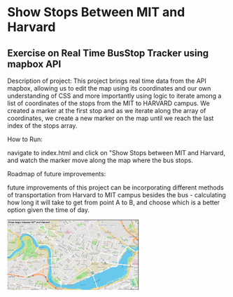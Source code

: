 # Show Stops Between MIT and Harvard
## Exercise on Real Time BusStop Tracker using mapbox API

Description of project:
This project brings real time data from the API mapbox, allowing us to edit the map using its coordinates and our own understanding of CSS and more importantly using logic to iterate among a list of coordinates of the stops from the MIT to HARVARD campus. We created a marker at the first stop and as we iterate along the array of coordinates, we create a new marker on the map until we reach the last index of the stops array.

How to Run:

navigate to index.html and click on "Show Stops between MIT and Harvard, and watch the marker move along the map where the bus stops. 


Roadmap of future improvements:

future improvements of this project can be incorporating different methods of transportation from Harvard to MIT campus besides the bus - calculating how long it will take to get from point A to B, and choose which is a better option given the time of day.

<img src= "bustracker.png" width='300'/>
